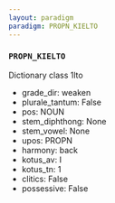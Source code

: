 ```yaml
---
layout: paradigm
paradigm: PROPN_KIELTO
---
```

### ` PROPN_KIELTO `

Dictionary class 1lto
* grade_dir: weaken
* plurale_tantum: False
* pos: NOUN
* stem_diphthong: None
* stem_vowel: None
* upos: PROPN
* harmony: back
* kotus_av: I
* kotus_tn: 1
* clitics: False
* possessive: False
